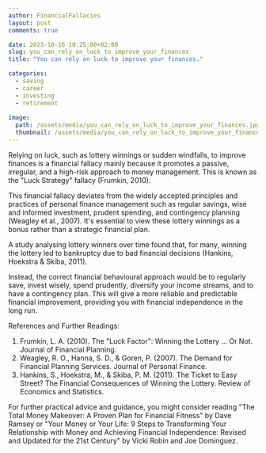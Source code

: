 ```yaml
---
author: FinancialFallacies
layout: post
comments: true

date: 2023-10-16 10:25:00+02:00  
slug: you_can_rely_on_luck_to_improve_your_finances
title: "You can rely on luck to improve your finances."

categories:
  - saving
  - career
  - investing
  - retirement
  
image:
  path: /assets/media/you_can_rely_on_luck_to_improve_your_finances.jpg
  thumbnail: /assets/media/you_can_rely_on_luck_to_improve_your_finances.jpg
---
```


Relying on luck, such as lottery winnings or sudden windfalls, to improve finances is a financial fallacy mainly because it promotes a passive, irregular, and a high-risk approach to money management. This is known as the "Luck Strategy" fallacy (Frumkin, 2010). 

This financial fallacy deviates from the widely accepted principles and practices of personal finance management such as regular savings, wise and informed investment, prudent spending, and contingency planning (Weagley et al., 2007). It's essential to view these lottery winnings as a bonus rather than a strategic financial plan. 

A study analysing lottery winners over time found that, for many, winning the lottery led to bankruptcy due to bad financial decisions (Hankins, Hoekstra & Skiba, 2011).

Instead, the correct financial behavioural approach would be to regularly save, invest wisely, spend prudently, diversify your income streams, and to have a contingency plan. This will give a more reliable and predictable financial improvement, providing you with financial independence in the long run.

References and Further Readings:
1. Frumkin, L. A. (2010). The "Luck Factor": Winning the Lottery … Or Not. Journal of Financial Planning.
2. Weagley, R. O., Hanna, S. D., & Goren, P. (2007). The Demand for Financial Planning Services. Journal of Personal Finance.
3. Hankins, S., Hoekstra, M., & Skiba, P. M. (2011). The Ticket to Easy Street? The Financial Consequences of Winning the Lottery. Review of Economics and Statistics.

For further practical advice and guidance, you might consider reading "The Total Money Makeover: A Proven Plan for Financial Fitness" by Dave Ramsey or "Your Money or Your Life: 9 Steps to Transforming Your Relationship with Money and Achieving Financial Independence: Revised and Updated for the 21st Century" by Vicki Robin and Joe Dominguez.

